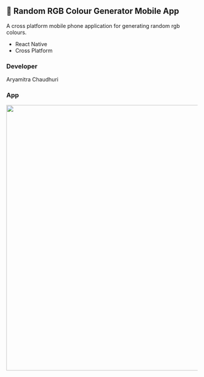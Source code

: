 ## 🎨 Random RGB Colour Generator Mobile App
A cross platform mobile phone application for generating random rgb colours.

- React Native
- Cross Platform

### Developer 
Aryamitra Chaudhuri

### App
<img height="700px" src="https://user-images.githubusercontent.com/79497113/164945659-a0a11a9f-1ed6-460b-bd59-0536bf81d470.gif"/>
